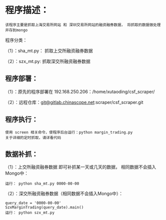 程序描述：
============
    该程序主要是抓取上海交易所网站 和 深圳交易所网站的融资融券数据， 将抓取的数据做处理并存到mongo
    
    
程序分类：

（1）：sha_mt.py：   抓取上交所融资融券数据

（2）：szx_mt.py:    抓取深交所融资融券数据
    
    
程序部署：
---------
（1）：原先的程序部署在 192.168.250.206：/home/xutaoding/csf_scraper/

（2）：远程仓库：git@gitlab.chinascope.net:scraper/csf_scraper.git


程序执行：
--------
    使用 screen 相关命令，使程序后台运行：python margin_trading.py
    关于详细的定时抓取，请详看代码
    
    
数据补抓：
---------
（1）：上交所融资融券数据 即可补抓某一天或几天的数据， 相同数据不会插入Mongo中：

    运行： python sha_mt.py 0000-00-00

（2）：深交所融资融券数据（相同数据不会插入Mongo中）：

    query_date = '0000-00-00'
    SzxMarginTrading(query_date).main()
    运行： python szx_mt.py

    

    

